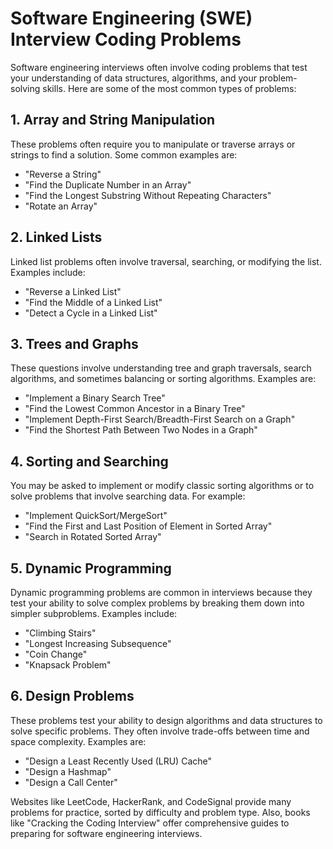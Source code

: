 # Software Engineering (SWE) Interview Coding Problems

Software engineering interviews often involve coding problems that test your understanding of data structures, algorithms, and your problem-solving skills. Here are some of the most common types of problems:

## 1. Array and String Manipulation

These problems often require you to manipulate or traverse arrays or strings to find a solution. Some common examples are:

- "Reverse a String"
- "Find the Duplicate Number in an Array"
- "Find the Longest Substring Without Repeating Characters"
- "Rotate an Array"

## 2. Linked Lists

Linked list problems often involve traversal, searching, or modifying the list. Examples include:

- "Reverse a Linked List"
- "Find the Middle of a Linked List"
- "Detect a Cycle in a Linked List"

## 3. Trees and Graphs

These questions involve understanding tree and graph traversals, search algorithms, and sometimes balancing or sorting algorithms. Examples are:

- "Implement a Binary Search Tree"
- "Find the Lowest Common Ancestor in a Binary Tree"
- "Implement Depth-First Search/Breadth-First Search on a Graph"
- "Find the Shortest Path Between Two Nodes in a Graph"

## 4. Sorting and Searching

You may be asked to implement or modify classic sorting algorithms or to solve problems that involve searching data. For example:

- "Implement QuickSort/MergeSort"
- "Find the First and Last Position of Element in Sorted Array"
- "Search in Rotated Sorted Array"

## 5. Dynamic Programming

Dynamic programming problems are common in interviews because they test your ability to solve complex problems by breaking them down into simpler subproblems. Examples include:

- "Climbing Stairs"
- "Longest Increasing Subsequence"
- "Coin Change"
- "Knapsack Problem"

## 6. Design Problems

These problems test your ability to design algorithms and data structures to solve specific problems. They often involve trade-offs between time and space complexity. Examples are:

- "Design a Least Recently Used (LRU) Cache"
- "Design a Hashmap"
- "Design a Call Center"

Websites like LeetCode, HackerRank, and CodeSignal provide many problems for practice, sorted by difficulty and problem type. Also, books like "Cracking the Coding Interview" offer comprehensive guides to preparing for software engineering interviews.
